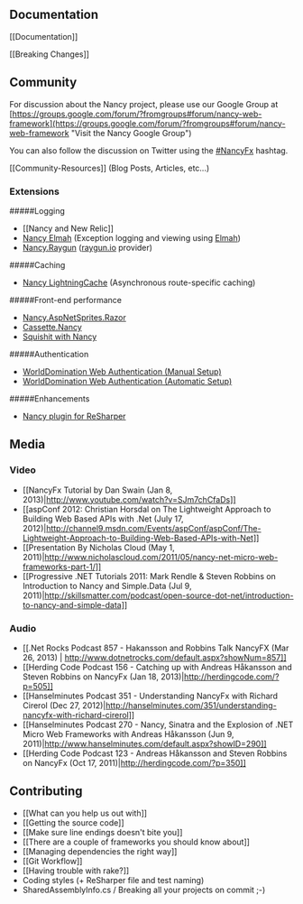 ## Documentation

[[Documentation]]

[[Breaking Changes]]

## Community
For discussion about the Nancy project, please use our Google Group at [https://groups.google.com/forum/?fromgroups#forum/nancy-web-framework](https://groups.google.com/forum/?fromgroups#forum/nancy-web-framework "Visit the Nancy Google Group")

You can also follow the discussion on Twitter using the [#NancyFx](http://search.twitter.com/search?q=%23Nancyfx) hashtag.

[[Community-Resources]] (Blog Posts, Articles, etc...)

### Extensions
#####Logging 
- [[Nancy and New Relic]]
- [Nancy Elmah](https://github.com/creamdog/Nancy.Elmah) (Exception logging and viewing using [Elmah](https://code.google.com/p/elmah/))
- [Nancy.Raygun](http://nuget.org/packages/Nancy.Raygun/) ([raygun.io](http://www.raygun.io) provider)

#####Caching 

- [Nancy LightningCache](https://github.com/creamdog/Nancy.LightningCache) (Asynchronous route-specific caching)

#####Front-end performance 

- [Nancy.AspNetSprites.Razor](https://github.com/JefClaes/Nancy.AspNetSprites.Razor) 
- [Cassette.Nancy](https://github.com/ChrisMH/Cassette.Nancy)
- [Squishit with Nancy](https://github.com/NancyFx/Nancy/wiki/SquishIt-with-Nancy)

#####Authentication
- [WorldDomination Web Authentication (Manual Setup)](https://github.com/PureKrome/WorldDomination.Web.Authentication/wiki/NancyFX-Manual-Setup)
- [WorldDomination Web Authentication (Automatic Setup)](https://github.com/PureKrome/WorldDomination.Web.Authentication/wiki/NancyFX-Automatic-Setup)

#####Enhancements
- [Nancy plugin for ReSharper](https://github.com/hmemcpy/Nancy-ReSharper-Plugin)

## Media

### Video
* [[NancyFx Tutorial by Dan Swain (Jan 8, 2013)|http://www.youtube.com/watch?v=SJm7chCfaDs]]
* [[aspConf 2012: Christian Horsdal on The Lightweight Approach to Building Web Based APIs with .Net (July 17, 2012)|http://channel9.msdn.com/Events/aspConf/aspConf/The-Lightweight-Approach-to-Building-Web-Based-APIs-with-Net]]
* [[Presentation By Nicholas Cloud (May 1, 2011)|http://www.nicholascloud.com/2011/05/nancy-net-micro-web-frameworks-part-1/]]
* [[Progressive .NET Tutorials 2011: Mark Rendle & Steven Robbins on Introduction to Nancy and Simple.Data (Jul 9, 2011)|http://skillsmatter.com/podcast/open-source-dot-net/introduction-to-nancy-and-simple-data]]

### Audio
* [[.Net Rocks Podcast 857 - Hakansson and Robbins Talk NancyFX (Mar 26, 2013) | http://www.dotnetrocks.com/default.aspx?showNum=857]]
* [[Herding Code Podcast 156 - Catching up with Andreas Håkansson and Steven Robbins on NancyFx (Jan 18, 2013)|http://herdingcode.com/?p=505]]
* [[Hanselminutes Podcast 351 - Understanding NancyFx with Richard Cirerol (Dec 27, 2012)|http://hanselminutes.com/351/understanding-nancyfx-with-richard-cirerol]]
* [[Hanselminutes Podcast 270 - Nancy, Sinatra and the Explosion of .NET Micro Web Frameworks with Andreas 
Håkansson (Jun 9, 2011)|http://www.hanselminutes.com/default.aspx?showID=290]]
* [[Herding Code Podcast 123 - Andreas Håkansson and Steven Robbins on NancyFx (Oct 17, 2011)|http://herdingcode.com/?p=350]]

## Contributing

* [[What can you help us out with]]
* [[Getting the source code]]
* [[Make sure line endings doesn't bite you]]
* [[There are a couple of frameworks you should know about]]
* [[Managing dependencies the right way]]
* [[Git Workflow]]
* [[Having trouble with rake?]]
* Coding styles (+ ReSharper file and test naming)
* SharedAssemblyInfo.cs / Breaking all your projects on commit ;-)